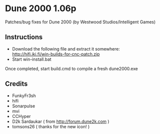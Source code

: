 Dune 2000 1.06p
================================================================================
Patches/bug fixes for Dune 2000 (by Westwood Studios/Intelligent Games)

Instructions
--------------------------------------------------------------------------------

 - Download the following file and extract it somewhere: http://hifi.iki.fi/win-builds-for-cnc-patch.zip
 - Start win-install.bat

Once completed, start build.cmd to compile a fresh dune2000.exe


Credits
--------------------------------------------------------------------------------
 - FunkyFr3sh
 - hifi
 - Sonarpulse
 - mvi
 - CCHyper
 - D2k Sardaukar ( from http://forum.dune2k.com )
 - tomsons26 ( thanks for the new icon! )
 